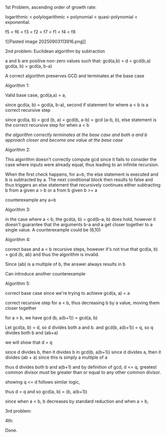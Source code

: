 
1st Problem, ascending order of growth rate:

logarithmic < polylogarithmic < polynomial < quasi-polynomial < exponential.

f5 < f6 < f3 < f2 < f7 < f1 < f4 < f8

![[Pasted image 20250903113916.png]]


2nd problem:
Euclidean algorithm by subtraction

a and b are positive non-zero values such that:
gcd(a,b) = d = gcd(b,a)
gcd(a, b) = gcd(a, b-a)

A correct algorithm preserves GCD and terminates at the base case

Algorithm 1:

Valid base case, gcd(a,a) = a,

since gcd(a, b) = gcd(a, b-a), second if statement for where a < b is a correct recursive step

since gcd(a, b) = gcd (b, a) = gcd(b, a-b) = gcd (a-b, b), else statement is the correct recursive step for when a < b 

*the algorithm correctly terminates at the base case and both a and b approach closer and become one value at the base case*

Algorithm 2:

This algorithm doesn't correctly compute gcd since it fails to consider the case where inputs were already equal, thus leading to an infinite recursion.

When the first check happens, for a=b, the else statement is executed and b is subtracted by a.
The next conditional block then results to false and thus triggers an else statement that recursively continues either subtracting b from a given a > b or a from b given b >= a 

counterexample any a=b

Algorithm 3:

in the case where a < b, the gcd(a, b) = gcd(b-a, b) does hold, however it doesn't guarantee that the arguments b-a and a get closer together to a single value. A counterexample could be (6,10)

Algorithm 4:

correct base and a < b recursive steps, however it's not true that gcd(a, b) = gcd (b, ab) and thus the algorithm is invalid.

Since (ab) is a multiple of b, the answer always results in b

Can introduce another counterexample

Algorithm 5:

correct base case since we're trying to achieve gcd(a, a) = a

correct recursive step for a < b, thus decreasing b by a value, moving them closer together

for a > b, we have gcd (b, a(b+1)) = gcd(a, b)

Let
gcd(a, b) = d, so d divides both a and b.
and gcd(b, a(b+1)) = q, so q divides both b and (ab+a)

we will show that d = q 

since d divides b, then it divides b in gcd(b, a(b+1))
since d divides a, then it divides (ab + a) since this is simply a multiple of a

thus d divides both b and a(b+1) and by definition of gcd, d <= q, greatest common divisor must be greater than or equal to any other common divisor.

showing q <= d follows similar logic,

thus d = q and so gcd(a, b) = (b, a(b+1))

since when a < b, b decreases by standard reduction and when a > b, 

3rd problem:

4th:

Done.